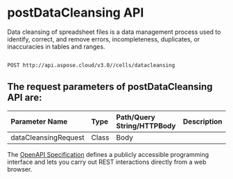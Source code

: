 # **postDataCleansing API**

Data cleansing of spreadsheet files is a data management process used to identify, correct, and remove errors, incompleteness, duplicates, or inaccuracies in tables and ranges. 

```bash

POST http://api.aspose.cloud/v3.0//cells/datacleansing

```

## The request parameters of **postDataCleansing** API are: 

| Parameter Name | Type | Path/Query String/HTTPBody | Description | 
| :- | :- | :- |:- | 
|dataCleansingRequest|Class|Body||


The [OpenAPI Specification](https://reference.aspose.cloud/cells/#/DataProcessingController/PostDataCleansing) defines a publicly accessible programming interface and lets you carry out REST interactions directly from a web browser.
